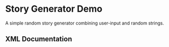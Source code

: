 # Story Generator Demo
A simple random story generator combining user-input and random strings.

## XML Documentation
